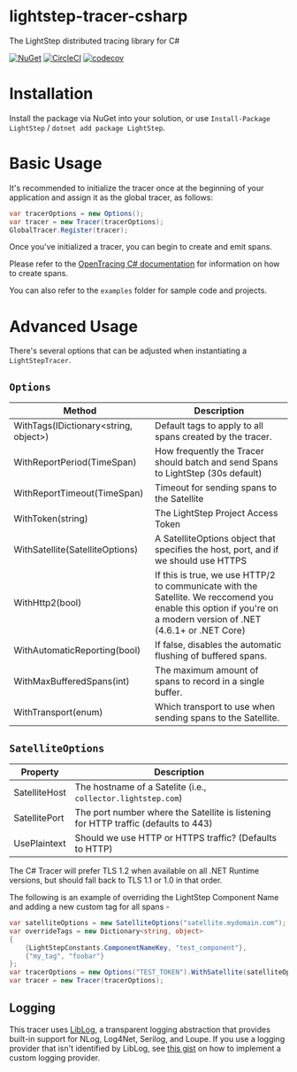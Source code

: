 # lightstep-tracer-csharp
The LightStep distributed tracing library for C#

[![NuGet](https://img.shields.io/nuget/v/LightStep.svg)](https://www.nuget.org/packages/LightStep) [![CircleCI](https://circleci.com/gh/lightstep/lightstep-tracer-csharp.svg?style=svg)](https://circleci.com/gh/lightstep/lightstep-tracer-csharp) [![codecov](https://codecov.io/gh/lightstep/lightstep-tracer-csharp/branch/master/graph/badge.svg)](https://codecov.io/gh/lightstep/lightstep-tracer-csharp)

# Installation
Install the package via NuGet into your solution, or use `Install-Package LightStep` / `dotnet add package LightStep`.

# Basic Usage
It's recommended to initialize the tracer once at the beginning of your application and assign it as the global tracer, as follows:
```c#
var tracerOptions = new Options();
var tracer = new Tracer(tracerOptions);
GlobalTracer.Register(tracer);
```

Once you've initialized a tracer, you can begin to create and emit spans.

Please refer to the [OpenTracing C# documentation](https://github.com/opentracing/opentracing-csharp) for information on how to create spans.

You can also refer to the `examples` folder for sample code and projects. 

# Advanced Usage

There's several options that can be adjusted when instantiating a `LightStepTracer`.

## `Options`
| Method | Description |
| -------- | ----------- |
| WithTags(IDictionary<string, object>)   | Default tags to apply to all spans created by the tracer.  |
| WithReportPeriod(TimeSpan)  | How frequently the Tracer should batch and send Spans to LightStep (30s default) |
| WithReportTimeout(TimeSpan)  | Timeout for sending spans to the Satellite  |
| WithToken(string) | The LightStep Project Access Token |
| WithSatellite(SatelliteOptions) | A SatelliteOptions object that specifies the host, port, and if we should use HTTPS |
| WithHttp2(bool) | If this is true, we use HTTP/2 to communicate with the Satellite. We reccomend you enable this option if you're on a modern version of .NET (4.6.1+ or .NET Core) |
| WithAutomaticReporting(bool) | If false, disables the automatic flushing of buffered spans. |
| WithMaxBufferedSpans(int) | The maximum amount of spans to record in a single buffer. |
| WithTransport(enum) | Which transport to use when sending spans to the Satellite. |

## `SatelliteOptions`
| Property | Description |
| -------- | ----------- |
| SatelliteHost | The hostname of a Satelite (i.e., `collector.lightstep.com`)
| SatellitePort | The port number where the Satellite is listening for HTTP traffic (defaults to 443)
| UsePlaintext | Should we use HTTP or HTTPS traffic? (Defaults to HTTP)

The C# Tracer will prefer TLS 1.2 when available on all .NET Runtime versions, but should fall back to TLS 1.1 or 1.0 in that order.

The following is an example of overriding the LightStep Component Name and adding a new custom tag for all spans -

```csharp
var satelliteOptions = new SatelliteOptions("satellite.mydomain.com");
var overrideTags = new Dictionary<string, object> 
{
    {LightStepConstants.ComponentNameKey, "test_component"},
    {"my_tag", "foobar"}
};
var tracerOptions = new Options("TEST_TOKEN").WithSatellite(satelliteOptions).WithTags(overrideTags);
var tracer = new Tracer(tracerOptions);
```

## Logging
This tracer uses [LibLog](https://github.com/damianh/LibLog), a transparent logging abstraction that provides built-in support for NLog, Log4Net, Serilog, and Loupe.
If you use a logging provider that isn't identified by LibLog, see [this gist](https://gist.github.com/damianh/fa529b8346a83f7f49a9) on how to implement a custom logging provider.
